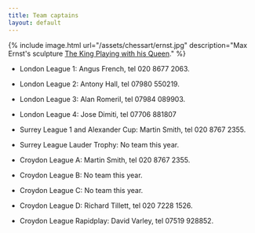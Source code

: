 ```yaml
---
title: Team captains
layout: default
---
```


{% include image.html url="/assets/chessart/ernst.jpg" description="Max Ernst's sculpture [The King Playing with his Queen](http://streathambrixtonchess.blogspot.com/2006/03/chess-in-art-postscript-significance-of.html)." %}

* London League 1: Angus French, tel 020 8677 2063.

* London League 2: Antony Hall, tel 07980 550219.

* London League 3: Alan Romeril, tel 07984 089903.

* London League 4: Jose Dimiti, tel 07706 881807

* Surrey League 1 and Alexander Cup: Martin Smith, tel 020 8767 2355.

* Surrey League Lauder Trophy: No team this year.

* Croydon League A: Martin Smith, tel 020 8767 2355.

* Croydon League B: No team this year.

* Croydon League C: No team this year.

* Croydon League D: Richard Tillett, tel 020 7228 1526.

* Croydon League Rapidplay: David Varley, tel 07519 928852.
